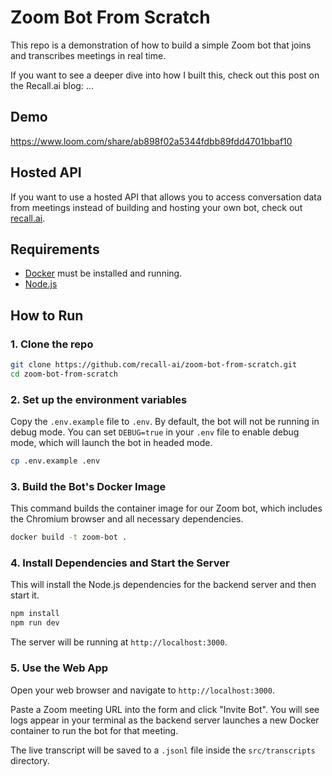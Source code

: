 # Zoom Bot From Scratch

This repo is a demonstration of how to build a simple Zoom bot that joins and transcribes meetings in real time.

If you want to see a deeper dive into how I built this, check out this post on the Recall.ai blog: ...

## Demo
https://www.loom.com/share/ab898f02a5344fdbb89fdd4701bbaf10

## Hosted API
If you want to use a hosted API that allows you to access conversation data from meetings instead of building and hosting your own bot, check out [recall.ai](https://www.recall.ai?utm_source=github&utm_medium=sampleapp&utm_campaign=zoom-bot-from-scratch).

## Requirements

- [Docker](https://docs.docker.com/get-docker/) must be installed and running.
- [Node.js](https://nodejs.org/en)

## How to Run

### 1. Clone the repo

```bash
git clone https://github.com/recall-ai/zoom-bot-from-scratch.git
cd zoom-bot-from-scratch
```

### 2. Set up the environment variables

Copy the `.env.example` file to `.env`. By default, the bot will not be running in debug mode. You can set `DEBUG=true` in your `.env` file to enable debug mode, which will launch the bot in headed mode.

```bash
cp .env.example .env
```

### 3. Build the Bot's Docker Image

This command builds the container image for our Zoom bot, which includes the Chromium browser and all necessary dependencies.

```bash
docker build -t zoom-bot .
```

### 4. Install Dependencies and Start the Server

This will install the Node.js dependencies for the backend server and then start it.

```bash
npm install
npm run dev
```

The server will be running at `http://localhost:3000`.

### 5. Use the Web App

Open your web browser and navigate to `http://localhost:3000`.

Paste a Zoom meeting URL into the form and click "Invite Bot". You will see logs appear in your terminal as the backend server launches a new Docker container to run the bot for that meeting.

The live transcript will be saved to a `.jsonl` file inside the `src/transcripts` directory.
